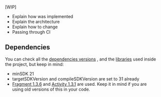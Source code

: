 [WIP]

* Explain how was implemented
* Explain the architecture
* Explain how to change
* Passing through CI

## Dependencies

You can check all
the [dependencies versions](https://github.com/arturschaefer/Liveness-Android-ML-Kit/blob/main/dependencies.gradle)
, and
the [libraries](https://github.com/arturschaefer/Liveness-Android-ML-Kit/blob/main/livenesscamerax/build.gradle)
used inside the project, but keep in mind:

* minSDK 21
* targetSDKVersion and compileSDKVersion are set to 31 already
* [Fragment 1.3.6](https://developer.android.com/jetpack/androidx/releases/fragment#1.3.6)
  and [Activity 1.3.1](https://developer.android.com/jetpack/androidx/releases/activity#1.3.1) are
  used. Keep it in mind if you are using old versions of this in your code.